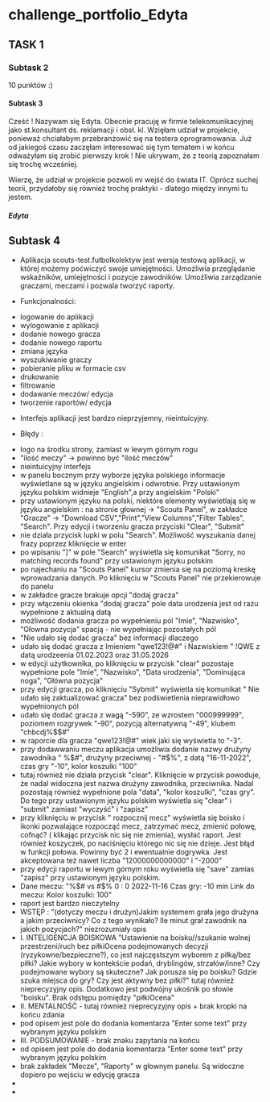 # challenge_portfolio_Edyta
## TASK 1
### Subtask 2
10 punktów :) 
#### Subtask 3

Cześć ! Nazywam się Edyta. Obecnie pracuję w firmie telekomunikacyjnej jako st.konsultant ds. reklamacji i obsł. kl. Wzięłam udział w projekcie, ponieważ chciałabym przebranżowić się na testera oprogramowania. Już od jakiegoś czasu zaczęłam interesować się tym tematem i w końcu odważyłam się zrobić pierwszy krok ! Nie ukrywam, że z teorią zapoznałam się trochę wcześniej. 

Wierzę, że udział w projekcie pozwoli mi wejść do świata IT. Oprócz suchej teorii, przydałoby się również trochę praktyki - dlatego między innymi tu jestem. 

##### Edyta 

## Subtask 4

* Aplikacja scouts-test.futbolkolektyw jest wersją testową aplikacji, w której możemy poćwiczyć swoje umiejętności. Umożliwia przeglądanie wskaźników, umiejętności i pozycje zawodników. Umożliwia zarządzanie graczami, meczami i pozwala tworzyć raporty.

* Funkcjonalności:

- logowanie do aplikacji
- wylogowanie z aplikacji
- dodanie nowego gracza
- dodanie nowego raportu 
- zmiana języka
- wyszukiwanie graczy
- pobieranie pliku w formacie csv
- drukowanie
- filtrowanie 
- dodawanie meczów/ edycja
- tworzenie raportów/ edycja

* Interfejs aplikacji jest bardzo nieprzyjemny, nieintuicyjny.

* Błędy :
- logo na środku strony, zamiast w lewym górnym rogu
- "ilość meczy" -> powinno być "ilość meczów"
- nieintuicyjny interfejs
- w panelu bocznym przy wyborze języka polskiego informacje wyświetlane są w języku angielskim i odwrotnie. Przy ustawionym języku polskim widnieje "English",a przy angielskim "Polski"
- przy ustawionym języku na polski, niektóre elementy wyświetlają się w języku angielskim : na stronie głownej -> "Scouts Panel", w zakładce "Gracze" -> "Download CSV","Print","View Columns","Filter Tables", "Search". Przy edycji i tworzeniu gracza przyciski "Clear", "Submit"
- nie działa przycisk lupki w polu "Search". Możliwość wyszukania danej frazy poprzez kliknięcie w enter
- po wpisaniu "]" w pole "Search" wyświetla się komunikat "Sorry, no matching records found" przy ustawionym języku polskim
- po najechaniu na "Scouts Panel" kursor zmienia się na poziomą kreskę wprowadzania danych. Po kliknięciu w "Scouts Panel" nie przekierowuje do panelu
- w zakładce gracze brakuje opcji "dodaj gracza"
- przy włączeniu okienka "dodaj gracza" pole data urodzenia jest od razu wypełnione z aktualną datą
- możliwość dodania gracza po wypełnieniu pól "Imie", "Nazwisko", "Głowna pozycja" spacją - nie wypełniając pozostałych pól
- "Nie udało się dodać gracza" bez informacji dlaczego 
- udało się dodać gracza z Imieniem "qwe123!@#" i Nazwiskiem " !QWE z datą urodzeenia 01.02.2023 oraz 31.05.2026
- w edycji użytkownika, po kliknięciu w przycisk "clear" pozostaje wypełnione pole "Imie", "Nazwisko", "Data urodzenia", "Dominująca noga", "Główna pozycja"
- przy edycji gracza, po kliknięciu "Sybmit" wyświetla się komunikat " Nie udało się zaktualizować gracza" bez podświetlenia nieprawidłowo wypełnionych pól
- udało się dodać gracza z wagą "-590", ze wzrostem "000999999", poziomem rozgrywek "-90", pozycją alternatywną "-49", klubem "chbcdj%$$#"
- w raporcie dla gracza "qwe123!@#" wiek jaki się wyświetla to "-3".
- przy dodawwaniu meczu aplikacja umożliwia dodanie nazwy drużyny zawodnika " %$#", drużyny przeciwnej - "#$%", z datą "16-11-2022", czas gry "-10", kolor koszulki "100"
- tutaj również nie działa przycisk "clear". Kliknięcie w przycisk powoduje, że nadal widoczna jest nazwa drużyny zawodnika, przeciwnika. Nadal pozostają również wypełnione pola "data", "kolor koszulki", "czas gry". Do tego przy ustawionym języku polskim wyświetla się "clear" i "submit" zamiast "wyczyść" i "zapisz"
- przy kliknięciu w przycisk " rozpocznij mecz" wyświetla się boisko i ikonki pozwalające rozpocząć mecz, zatrzymać mecz, zmienić połowę, cofnąć? ( klikając przycisk nic się nie zmienia), wysłać raport. Jest również koszyczek, po naciśnięciu którego nic się nie dzieje. Jest błąd w funkcji połowa. Powinny być 2 i ewentualnie dogrywka. Jest akceptowana też nawet liczba "12000000000000" i "-2000"
- przy edycji raportu w lewym górnym roku wyświetla się "save" zamias "zapisz" przy ustawionym języku polskim.
- Dane meczu:
"%$# vs #$%
0 : 0
2022-11-16
Czas gry: -10 min
Link do meczu:
Kolor koszulki: 100"
- raport jest bardzo nieczytelny
- WSTĘP : "(dotyczy meczu i drużyn)Jakim systemem grała jego drużyna a jakim przeciwnicy? Co z tego wynikało? Ile minut grał zawodnik na jakich pozycjach?" niezrozumiały opis
- I. INTELIGENCJA BOISKOWA
"Ustawienie na boisku//szukanie wolnej przestrzeni/ruch bez piłkiOcena podejmowanych decyzji (ryzykowne/bezpieczne?), co jest najczęstszym wyborem z piłką/bez piłki? Jakie wybory w kontekście podań, dryblingów, strzałów/inne? Czy podejmowane wybory są skuteczne? Jak porusza się po boisku? Gdzie szuka miejsca do gry? Czy jest aktywny bez piłki?" tutaj również nieprecyzyjny opis. Dodatkowo jest podwójny ukośnik po słowie "boisku". Brak odstępu pomiędzy "piłkiOcena" 
- II. MENTALNOŚĆ - tutaj również nieprecyzyjny opis + brak kropki na końcu zdania
- pod opisem jest pole do dodania komentarza "Enter some text" przy wybranym języku polskim
- III. PODSUMOWANIE - brak znaku zapytania na końcu
- od opisem jest pole do dodania komentarza "Enter some text" przy wybranym języku polskim
- brak zakładek "Mecze", "Raporty" w głownym panelu. Są widoczne dopiero po wejściu w edycję gracza
- 
- 
